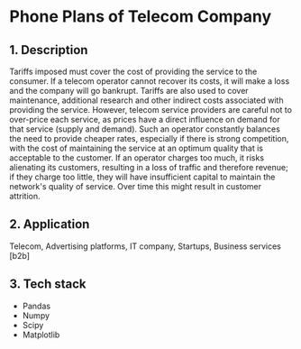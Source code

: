 # Phone Plans of Telecom Company

## 1. Description
Tariffs imposed must cover the cost of providing the service to the consumer. If a telecom operator cannot recover its costs, it will make a loss and the company will go bankrupt. Tariffs are also used to cover maintenance, additional research and other indirect costs associated with providing the service. However, telecom service providers are careful not to over-price each service, as prices have a direct influence on demand for that service (supply and demand). Such an operator constantly balances the need to provide cheaper rates, especially if there is strong competition, with the cost of maintaining the service at an optimum quality that is acceptable to the customer. If an operator charges too much, it risks alienating its customers, resulting in a loss of traffic and therefore revenue; if they charge too little, they will have insufficient capital to maintain the network's quality of service. Over time this might result in customer attrition.

## 2. Application
Telecom, Advertising platforms, IT company, Startups, Business services [b2b]

## 3. Tech stack
- Pandas
- Numpy
- Scipy
- Matplotlib
